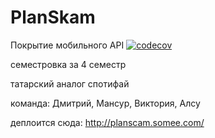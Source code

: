 # PlanSkam

Покрытие мобильного API
[![codecov](https://codecov.io/gh/Boobl1k/PlanSkam/branch/master/graph/badge.svg?token=VD7CCJQWVW)](https://codecov.io/gh/Boobl1k/PlanSkam)

семестровка за 4 семестр

татарский аналог спотифай

команда: Дмитрий, Мансур, Виктория, Алсу

деплоится сюда: http://planscam.somee.com/
